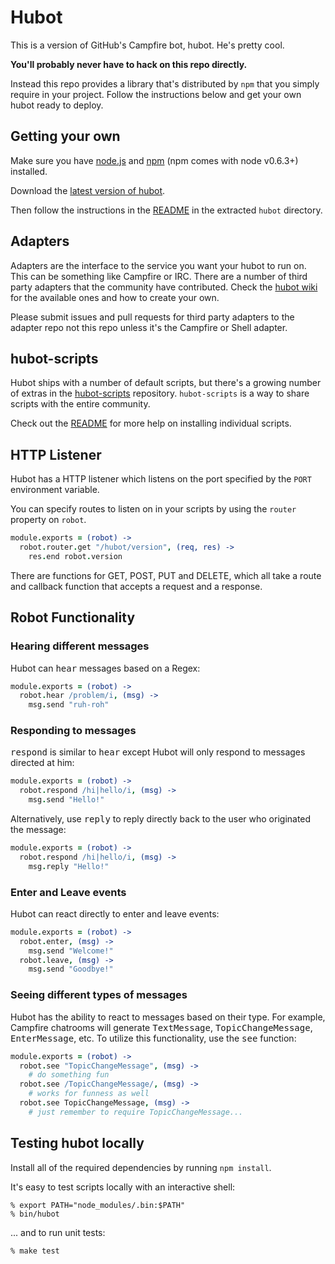 # Hubot

This is a version of GitHub's Campfire bot, hubot. He's pretty cool.

**You'll probably never have to hack on this repo directly.**

Instead this repo provides a library that's distributed by `npm` that you
simply require in your project. Follow the instructions below and get your own
hubot ready to deploy.

## Getting your own

Make sure you have [node.js][nodejs] and [npm][npmjs] (npm comes with node v0.6.3+) installed.

Download the [latest version of hubot][hubot-latest].

Then follow the instructions in the [README][readme] in the extracted `hubot`
directory.

[nodejs]: http://nodejs.org
[npmjs]: http://npmjs.org
[hubot-latest]: https://github.com/github/hubot/downloads
[readme]: https://github.com/github/hubot/blob/master/src/templates/README.md

## Adapters

Adapters are the interface to the service you want your hubot to run on. This
can be something like Campfire or IRC. There are a number of third party
adapters that the community have contributed. Check the
[hubot wiki][hubot-wiki] for the available ones and how to create your own.

Please submit issues and pull requests for third party adapters to the adapter
repo not this repo unless it's the Campfire or Shell adapter.

[hubot-wiki]: https://github.com/github/hubot/wiki
[third-party-adapters]: https://github.com/github/hubot/tree/master/src/adapters/third-party
[split-subpath]: http://help.github.com/split-a-subpath-into-a-new-repo/
[logjs]: https://github.com/visionmedia/log.js

## hubot-scripts

Hubot ships with a number of default scripts, but there's a growing number of
extras in the [hubot-scripts][hubot-scripts] repository. `hubot-scripts` is a
way to share scripts with the entire community.

Check out the [README][hubot-scripts-readme] for more help on installing
individual scripts.

[hubot-scripts]: https://github.com/github/hubot-scripts
[hubot-scripts-readme]: https://github.com/github/hubot-scripts#readme

## HTTP Listener

Hubot has a HTTP listener which listens on the port specified by the `PORT`
environment variable.

You can specify routes to listen on in your scripts by using the `router`
property on `robot`.

```coffeescript
module.exports = (robot) ->
  robot.router.get "/hubot/version", (req, res) ->
    res.end robot.version
```

There are functions for GET, POST, PUT and DELETE, which all take a route and
callback function that accepts a request and a response.

## Robot Functionality

### Hearing different messages
Hubot can <tt>hear</tt> messages based on a Regex:

```coffeescript
module.exports = (robot) ->
  robot.hear /problem/i, (msg) ->
    msg.send "ruh-roh"
```

### Responding to messages
<tt>respond</tt> is similar to <tt>hear</tt> except Hubot will only respond to messages directed at him:

```coffeescript
module.exports = (robot) ->
  robot.respond /hi|hello/i, (msg) ->
    msg.send "Hello!"
```

Alternatively, use <tt>reply</tt> to reply directly back to the user who originated the message:

```coffeescript
module.exports = (robot) ->
  robot.respond /hi|hello/i, (msg) ->
    msg.reply "Hello!"
```

### Enter and Leave events
Hubot can react directly to enter and leave events:

```coffeescript
module.exports = (robot) ->
  robot.enter, (msg) ->
    msg.send "Welcome!"
  robot.leave, (msg) ->
    msg.send "Goodbye!"
```

### Seeing different types of messages
Hubot has the ability to react to messages based on their type. For example, Campfire chatrooms will generate <tt>TextMessage</tt>, <tt>TopicChangeMessage</tt>, <tt>EnterMessage</tt>, etc.  To utilize this functionality, use the <tt>see</tt> function:

```coffeescript
module.exports = (robot) ->
  robot.see "TopicChangeMessage", (msg) ->
    # do something fun
  robot.see /TopicChangeMessage/, (msg) ->
    # works for funness as well
  robot.see TopicChangeMessage, (msg) ->
    # just remember to require TopicChangeMessage...
```

## Testing hubot locally

Install all of the required dependencies by running `npm install`.

It's easy to test scripts locally with an interactive shell:

    % export PATH="node_modules/.bin:$PATH"
    % bin/hubot

... and to run unit tests:

    % make test

